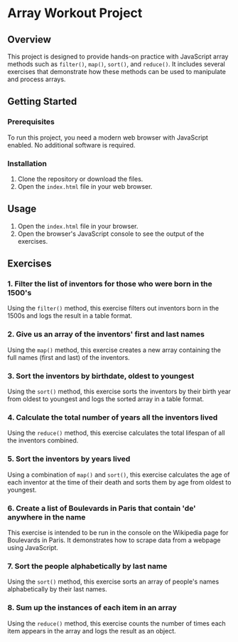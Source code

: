 # Array Workout Project

## Overview

This project is designed to provide hands-on practice with JavaScript array methods such as `filter()`, `map()`, `sort()`, and `reduce()`. It includes several exercises that demonstrate how these methods can be used to manipulate and process arrays.

## Getting Started

### Prerequisites

To run this project, you need a modern web browser with JavaScript enabled. No additional software is required.

### Installation

1. Clone the repository or download the files.
2. Open the `index.html` file in your web browser.

## Usage

1. Open the `index.html` file in your browser.
2. Open the browser's JavaScript console to see the output of the exercises.

## Exercises

### 1. Filter the list of inventors for those who were born in the 1500's

Using the `filter()` method, this exercise filters out inventors born in the 1500s and logs the result in a table format.

### 2. Give us an array of the inventors' first and last names

Using the `map()` method, this exercise creates a new array containing the full names (first and last) of the inventors.

### 3. Sort the inventors by birthdate, oldest to youngest

Using the `sort()` method, this exercise sorts the inventors by their birth year from oldest to youngest and logs the sorted array in a table format.

### 4. Calculate the total number of years all the inventors lived

Using the `reduce()` method, this exercise calculates the total lifespan of all the inventors combined.

### 5. Sort the inventors by years lived

Using a combination of `map()` and `sort()`, this exercise calculates the age of each inventor at the time of their death and sorts them by age from oldest to youngest.

### 6. Create a list of Boulevards in Paris that contain 'de' anywhere in the name

This exercise is intended to be run in the console on the Wikipedia page for Boulevards in Paris. It demonstrates how to scrape data from a webpage using JavaScript.

### 7. Sort the people alphabetically by last name

Using the `sort()` method, this exercise sorts an array of people's names alphabetically by their last names.

### 8. Sum up the instances of each item in an array

Using the `reduce()` method, this exercise counts the number of times each item appears in the array and logs the result as an object.
